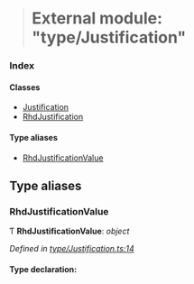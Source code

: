 > # External module: "type/Justification"

### Index

#### Classes

* [Justification](../classes/_type_justification_.justification.md)
* [RhdJustification](../classes/_type_justification_.rhdjustification.md)

#### Type aliases

* [RhdJustificationValue](_type_justification_.md#rhdjustificationvalue)

## Type aliases

###  RhdJustificationValue

Ƭ **RhdJustificationValue**: *object*

*Defined in [type/Justification.ts:14](https://github.com/polkadot-js/api/blob/e7eeeae/packages/types/src/type/Justification.ts#L14)*

#### Type declaration: